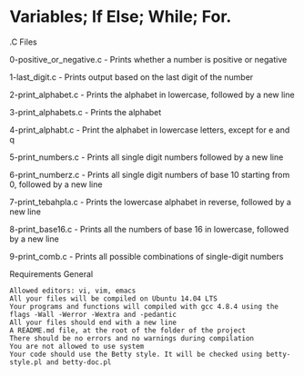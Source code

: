 # Variables; If Else; While; For.

.C Files

0-positive_or_negative.c - Prints whether a number is positive or negative

1-last_digit.c - Prints output based on the last digit of the number

2-print_alphabet.c - Prints the alphabet in lowercase, followed by a new line

3-print_alphabets.c - Prints the alphabet

4-print_alphabt.c - Print the alphabet in lowercase letters, except for e and q

5-print_numbers.c - Prints all single digit numbers followed by a new line

6-print_numberz.c - Prints all single digit numbers of base 10 starting from 0, followed by a new line

7-print_tebahpla.c - Prints the lowercase alphabet in reverse, followed by a new line

8-print_base16.c - Prints all the numbers of base 16 in lowercase, followed by a new line

9-print_comb.c - Prints all possible combinations of single-digit numbers


Requirements
General

    Allowed editors: vi, vim, emacs
    All your files will be compiled on Ubuntu 14.04 LTS
    Your programs and functions will compiled with gcc 4.8.4 using the flags -Wall -Werror -Wextra and -pedantic
    All your files should end with a new line
    A README.md file, at the root of the folder of the project
    There should be no errors and no warnings during compilation
    You are not allowed to use system
    Your code should use the Betty style. It will be checked using betty-style.pl and betty-doc.pl
